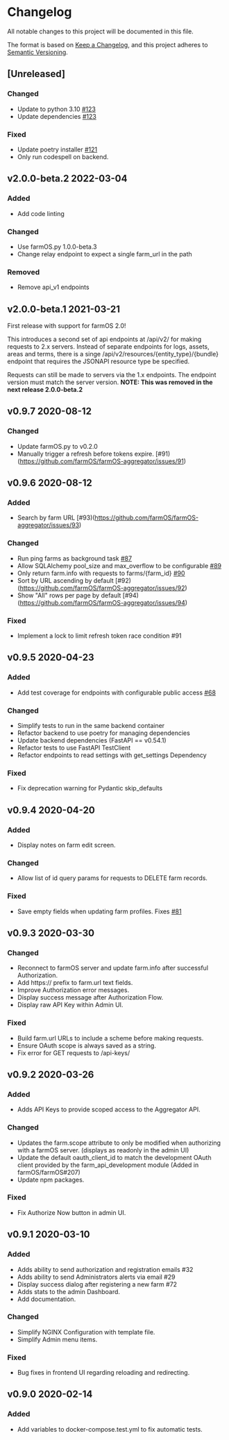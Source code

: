 # Changelog

All notable changes to this project will be documented in this file.

The format is based on [Keep a Changelog](https://keepachangelog.com/en/1.0.0/),
and this project adheres to [Semantic Versioning](https://semver.org/spec/v2.0.0.html).

## [Unreleased]

### Changed
- Update to python 3.10 [#123](https://github.com/farmOS/farmOS-aggregator/issues/123)
- Update dependencies [#123](https://github.com/farmOS/farmOS-aggregator/issues/123)

### Fixed
- Update poetry installer [#121](https://github.com/farmOS/farmOS-aggregator/issues/121)
- Only run codespell on backend.

## v2.0.0-beta.2 2022-03-04

### Added
- Add code linting

### Changed
- Use farmOS.py 1.0.0-beta.3
- Change relay endpoint to expect a single farm_url in the path

### Removed
- Remove api_v1 endpoints

## v2.0.0-beta.1 2021-03-21

First release with support for farmOS 2.0!

This introduces a second set of api endpoints at /api/v2/ for making requests to 2.x servers. Instead of separate endpoints for logs, assets, areas and terms, there is a singe /api/v2/resources/{entity_type}/{bundle} endpoint that requires the JSONAPI resource type be specified.

Requests can still be made to servers via the 1.x endpoints. The endpoint version must match the server version. **NOTE: This was removed in the next release 2.0.0-beta.2**

## v0.9.7 2020-08-12

### Changed
- Update farmOS.py to v0.2.0
- Manually trigger a refresh before tokens expire. [#91)(https://github.com/farmOS/farmOS-aggregator/issues/91)

## v0.9.6 2020-08-12

### Added
- Search by farm URL [#93)(https://github.com/farmOS/farmOS-aggregator/issues/93)

### Changed
- Run ping farms as background task [#87](https://github.com/farmOS/farmOS-aggregator/issues/87)
- Allow SQLAlchemy pool_size and max_overflow to be configurable [#89](https://github.com/farmOS/farmOS-aggregator/issues/89)
- Only return farm.info with requests to farms/{farm_id} [#90](https://github.com/farmOS/farmOS-aggregator/issues/90)
- Sort by URL ascending by default [#92)(https://github.com/farmOS/farmOS-aggregator/issues/92)
- Show "All" rows per page by default [#94)(https://github.com/farmOS/farmOS-aggregator/issues/94)

### Fixed
- Implement a lock to limit refresh token race condition #91

## v0.9.5 2020-04-23

### Added
- Add test coverage for endpoints with configurable public access [#68](https://github.com/farmOS/farmOS-aggregator/issues/68)

### Changed
- Simplify tests to run in the same backend container
- Refactor backend to use poetry for managing dependencies
- Update backend dependencies (FastAPI == v0.54.1)
- Refactor tests to use FastAPI TestClient
- Refactor endpoints to read settings with get_settings Dependency

### Fixed
- Fix deprecation warning for Pydantic skip_defaults

## v0.9.4 2020-04-20

### Added
- Display notes on farm edit screen.

### Changed
- Allow list of id query params for requests to DELETE farm records.

### Fixed
- Save empty fields when updating farm profiles. Fixes [#81](https://github.com/farmOS/farmOS-aggregator/issues/81)

## v0.9.3 2020-03-30

### Changed
- Reconnect to farmOS server and update farm.info after successful Authorization.
- Add https:// prefix to farm.url text fields.
- Improve Authorization error messages.
- Display success message after Authorization Flow.
- Display raw API Key within Admin UI.

### Fixed
- Build farm.url URLs to include a scheme before making requests.
- Ensure OAuth scope is always saved as a string.
- Fix error for GET requests to /api-keys/

## v0.9.2 2020-03-26

### Added
- Adds API Keys to provide scoped access to the Aggregator API.

### Changed
- Updates the farm.scope attribute to only be modified when authorizing with a farmOS server. (displays as readonly in the admin UI)
- Update the default oauth_client_id to match the development OAuth client provided by the farm_api_development module (Added in farmOS/farmOS#207)
- Update npm packages.

### Fixed
- Fix Authorize Now button in admin UI.

## v0.9.1 2020-03-10

### Added
- Adds ability to send authorization and registration emails #32
- Adds ability to send Administrators alerts via email #29
- Display success dialog after registering a new farm #72
- Adds stats to the admin Dashboard.
- Add documentation.

### Changed

- Simplify NGINX Configuration with template file.
- Simplify Admin menu items.

### Fixed
- Bug fixes in frontend UI regarding reloading and redirecting.

## v0.9.0 2020-02-14

### Added

- Add variables to docker-compose.test.yml to fix automatic tests.